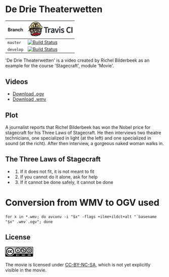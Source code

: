# De Drie Theaterwetten

Branch|[![Travis CI logo](pics/TravisCI.png)](https://travis-ci.org)
---|---
`master`|[![Build Status](https://travis-ci.org/richelbilderbeek/DeDrieTheaterwetten.svg?branch=master)](https://travis-ci.org/richelbilderbeek/DeDrieTheaterwetten)
`develop`|[![Build Status](https://travis-ci.org/richelbilderbeek/DeDrieTheaterwetten.svg?branch=develop)](https://travis-ci.org/richelbilderbeek/DeDrieTheaterwetten)

'De Drie Theaterwetten' is a video created by Richel Bilderbeek as an example for the course 'Stagecraft', module 'Movie'.

## Videos

 * [Download .ogv](http://richelbilderbeek.nl/ScDeDrieTheaterwetten.ogv)
 * [Download .wmv](http://richelbilderbeek.nl/ScDeDrieTheaterwetten.wmv)

## Plot

A journalist reports that Richel Bilderbeek has won the Nobel price for stagecraft for his Three Laws of Stagecraft. He then interviews two theatre technicians, one specialized in light (at the left) and one specialized in sound (at the richt). After then interview, a gorgeous naked woman walks in.

## The Three Laws of Stagecraft

 * 1. If it does not fit, it is not meant to fit
 * 2. If you cannot do it alone, ask for help
 * 3. If it cannot be done safely, it cannot be done

# Conversion from WMV to OGV used

```
for x in *.wmv; do avconv -i "$x" -flags +ilme+ildct+alt "`basename "$x" .wmv`.ogv"; done
```

## License

![Licensed under CC-BY-NC_SA](License.png)

The movie is licensed under [CC-BY-NC-SA](https://creativecommons.org/licenses/by-nc-sa/3.0/legalcode), which is not yet explicitly visible in the movie.
